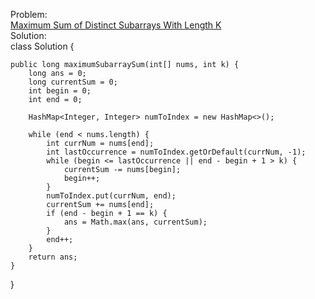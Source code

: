 Problem:
<br>
[Maximum Sum of Distinct Subarrays With Length K](https://leetcode.com/problems/maximum-sum-of-distinct-subarrays-with-length-k/description/?envType=daily-question&envId=2024-11-19)
<br>
Solution:
<br>
class Solution {

    public long maximumSubarraySum(int[] nums, int k) {
        long ans = 0;
        long currentSum = 0;
        int begin = 0;
        int end = 0;

        HashMap<Integer, Integer> numToIndex = new HashMap<>();

        while (end < nums.length) {
            int currNum = nums[end];
            int lastOccurrence = numToIndex.getOrDefault(currNum, -1);
            while (begin <= lastOccurrence || end - begin + 1 > k) {
                currentSum -= nums[begin];
                begin++;
            }
            numToIndex.put(currNum, end);
            currentSum += nums[end];
            if (end - begin + 1 == k) {
                ans = Math.max(ans, currentSum);
            }
            end++;
        }
        return ans;
    }
}
